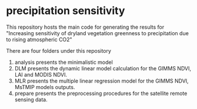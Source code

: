 # precipitation sensitivity

This repository hosts the main code for generating the results for "Increasing sensitivity of dryland vegetation greenness to precipitation due to rising atmospheric CO2"

There are four folders under this repository
1. analysis presents the minimalistic model
2. DLM presents the dynamic linear model calculation for the GIMMS NDVI, LAI and MODIS NDVI.
3. MLR presents the multiple linear regression model for the GIMMS NDVI, MsTMIP models outputs.
4. prepare presents the preprocessing procedures for the satellite remote sensing data.

